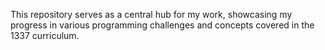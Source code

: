 This repository serves as a central hub for my work, showcasing my progress in various programming challenges and concepts covered in the 1337 curriculum. 
